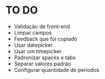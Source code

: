 # TO DO
- Validação de front-end
- Limpar campos
- Feedback que foi copiado
- Usar datepicker
- Usar um timepicker
- Padronizar spaces e tabs
- Separar valores padrão
- Configurar quantidade de periodos